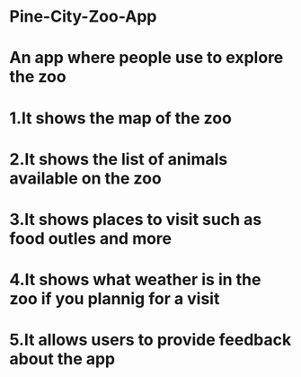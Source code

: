 # Pine-City-Zoo-App

# An app where people use to explore the zoo
  # 1.It shows the map of the zoo
  # 2.It shows the list of animals available on the zoo
  # 3.It shows places to visit such as food outles and more
  # 4.It shows what weather is in the zoo if you plannig for a visit
  # 5.It allows users to provide feedback about the app
